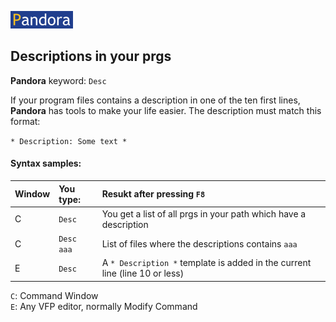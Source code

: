 [![Pandora](Images/pandora2.png)](../../tree/master)


## Descriptions in your prgs

**Pandora** keyword: `Desc`

If your program files contains a description in one of the ten first lines, **Pandora** has tools to make your life easier. The description must match this format:  

`* Description: Some text *`

#### Syntax samples: 

| Window | You type:  | Resukt after pressing `F8`|
|-------|:----------|:----------------------|
| C | `Desc`           | You get a list of all prgs in your path which have a description|
| C | `Desc aaa` | List of files where the descriptions contains `aaa`|
| E | `Desc` | A `* Description *` template is added in the current line (line 10 or less)|


`C`: Command Window  
`E`: Any VFP editor, normally Modify Command 

